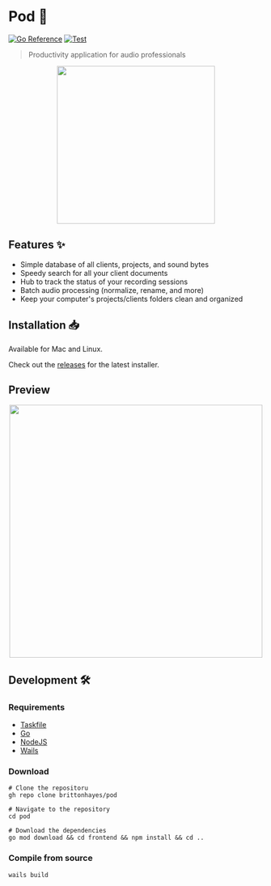 # Pod 🌱

[![Go Reference](https://pkg.go.dev/badge/github.com/brittonhayes/pod.svg)](https://pkg.go.dev/github.com/brittonhayes/pod)
[![Test](https://github.com/brittonhayes/pod/actions/workflows/test.yml/badge.svg)](https://github.com/brittonhayes/pod/actions/workflows/test.yml)

> Productivity application for audio professionals

<p align=center>
    <image src="./appicon--512.png" width="312px"/>
</p>

## Features ✨

- Simple database of all clients, projects, and sound bytes
- Speedy search for all your client documents
- Hub to track the status of your recording sessions
- Batch audio processing (normalize, rename, and more)
- Keep your computer's projects/clients folders clean and organized

## Installation 📥

Available for Mac and Linux.

Check out the [releases](https://github.com/brittonhayes/pod/releases) for the latest installer.

## Preview

<p align=center>
    <image src="./preview.png" width="500px"/>
</p>

## Development 🛠️

### Requirements

- [Taskfile](https://taskfile.dev/#/)
- [Go](https://golang.org/doc/install)
- [NodeJS](https://nodejs.org/en/download/)
- [Wails](https://wails.app/gettingstarted/)

### Download

```shell
# Clone the repositoru
gh repo clone brittonhayes/pod

# Navigate to the repository
cd pod

# Download the dependencies
go mod download && cd frontend && npm install && cd ..
```

### Compile from source

```shell
wails build
```
